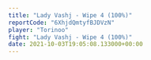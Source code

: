 ```yaml
---
title: "Lady Vashj - Wipe 4 (100%)"
reportCode: "6XhjdQmtyfBJDVzN"
player: "Torinoo"
fight: "Lady Vashj - Wipe 4 (100%)"
date: 2021-10-03T19:05:08.133000+00:00
---
```

